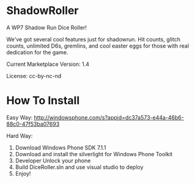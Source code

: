 ShadowRoller
============

A WP7 Shadow Run Dice Roller!

We've got several cool features just for shadowrun. Hit counts, glitch counts, unlimited D6s, gremlins, and cool easter eggs for those with real dedication for the game. 

Current Marketplace Version: 1.4

License:
cc-by-nc-nd

How To Install
==============

Easy Way: http://windowsphone.com/s?appid=dc37a573-e44a-46b6-88c0-47f53ba07693

Hard Way:
1. Download Windows Phone SDK 7.1.1
2. Download and install the silverlight for Windows Phone Toolkit
3. Developer Unlock your phone
4. Build DiceRoller.sln and use visual studio to deploy
5. Enjoy!